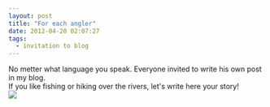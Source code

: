 ```yaml
---
layout: post
title: "For each angler"
date: 2012-04-20 02:07:27
tags:
  - invitation to blog
---
```

No metter what language you speak. Everyone invited to write his own
post in my blog.  
If you like fishing or hiking over the rivers, let's write here your
story!  
![](http://fishingguru.ru/uploads/images/00/00/01/2012/04/19/ce9f1d.jpg)

